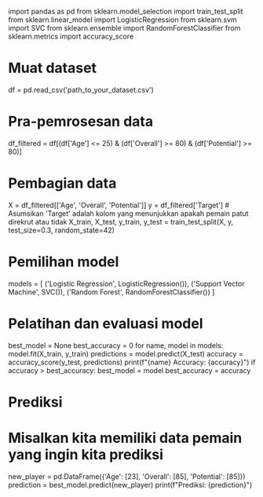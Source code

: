 import pandas as pd
from sklearn.model_selection import train_test_split
from sklearn.linear_model import LogisticRegression
from sklearn.svm import SVC
from sklearn.ensemble import RandomForestClassifier
from sklearn.metrics import accuracy_score

# Muat dataset
df = pd.read_csv('path_to_your_dataset.csv')

# Pra-pemrosesan data
df_filtered = df[(df['Age'] <= 25) & (df['Overall'] >= 80) & (df['Potential'] >= 80)]

# Pembagian data
X = df_filtered[['Age', 'Overall', 'Potential']]
y = df_filtered['Target'] # Asumsikan 'Target' adalah kolom yang menunjukkan apakah pemain patut direkrut atau tidak
X_train, X_test, y_train, y_test = train_test_split(X, y, test_size=0.3, random_state=42)

# Pemilihan model
models = [
    ('Logistic Regression', LogisticRegression()),
    ('Support Vector Machine', SVC()),
    ('Random Forest', RandomForestClassifier())
]

# Pelatihan dan evaluasi model
best_model = None
best_accuracy = 0
for name, model in models:
    model.fit(X_train, y_train)
    predictions = model.predict(X_test)
    accuracy = accuracy_score(y_test, predictions)
    print(f"{name} Accuracy: {accuracy}")
    if accuracy > best_accuracy:
        best_model = model
        best_accuracy = accuracy

# Prediksi
# Misalkan kita memiliki data pemain yang ingin kita prediksi
new_player = pd.DataFrame({'Age': [23], 'Overall': [85], 'Potential': [85]})
prediction = best_model.predict(new_player)
print(f"Prediksi: {prediction}")
